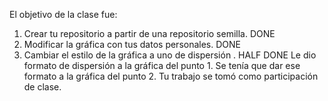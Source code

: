 El objetivo de la clase fue:
1. Crear tu repositorio a partir de una repositorio semilla. DONE
2. Modificar la gráfica con tus datos personales. DONE 
3. Cambiar el estilo de la gráfica  a uno de dispersión . HALF DONE
Le dio formato de dispersión a la gráfica del punto 1. Se tenía que dar ese formato a la gráfica del punto 2.
Tu trabajo se tomó como participación de clase. 
